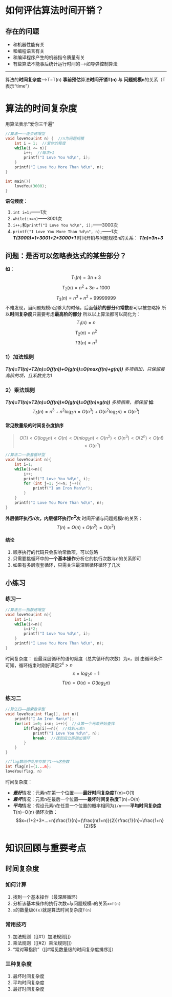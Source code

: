 # 如何评估算法时间开销？
## 存在的问题
- 和机器性能有关
- 和编程语言有关
- 和编译程序产生的机器指令质量有关
- 有些算法不能事后统计运行时间的——>如导弹控制算法
---
算法的**时间复杂度**——>T=T(n)
**事前预估**算法**时间开销T(n)** 与 **问题规模n**的关系（T表示“time”）
# 算法的时间复杂度
用算法表示“爱你三千遍”
```c
//算法一——逐步递增型
void loveYou(int n) {  //n为问题规模
	int i = 1;  //爱你的程度
	while(i <= n){
		i++;  //每次+1
		printf("I Love You %d\n", i);
	}
	printf("I Love You More Than %d\n", n);
}

int main(){
	loveYou(3000);
}
```
**语句频度：**
1. `int i=1;`——1次
2. `while(i<=n)`——3001次
3. `i++;`和`printf("I Love You %d\n", i);`——3000次
4. `printf("I Love You More Than %d\n", n);`——1次
***T(3000)=1+3001+2\*3000+1***
时间开销与问题规模n的关系：
***T(n)=3n+3***
## 问题：是否可以忽略表达式的某些部分？
**如：**
$$T_1(n)=3n+3$$
$$T_2(n)=n^2+3n+1000$$
$$T_3(n)=n^3+n^2+99999999$$
不难发现，当问题规模n足够大的时候，后面**低阶的部分**和**常数**都可以被忽略掉
所以**时间复杂度**只需要考虑**最高阶的部分**
所以以上算法都可以简化为：
$$T_1(n)=n$$
$$T_2(n)=n^2$$
$$T3(n)=n^3$$
### 1）加法规则
***T(n)=T1(n)+T2(n)=O(f(n))+O(g(n))=O(max(f(n)+g(n)))***
*多项相加，只保留最高阶的项，且系数变为1*
### 2）乘法规则
***T(n)=T1(n)$\times$T2(n)=O(f(n))$\times$O(g(n))=O(f(n)$\times$g(n))***
*多项相乘，都保留*
**如**: 
$$T_3(n)=n^3+n^2\log_2n
		=O(n^3)+O(n^2\log_2n)
		=O(n^3)$$
#### 常见数量级的时间复杂度排序

>$$O(1)<O(log_2n)<O(n)<O(nlog_2n)<O(n^2)<O(n^3)<O(2^n)<O(n!)<O(n^n)$$
```c
//算法二——嵌套循环型
void loveYou(int n){
	int i=1;
	while(i<=n){
		i++;
		printf("I Love You %d\n", i);
		for (int j=1; j<=n; j++){
			printf("I am Iron Man\n");
		}
	}
	printf("I Love You More Than %d\n", n);
}
```
**外层循环执行$n$次，内层循环执行$n^2$次**
时间开销与问题规模$n$的关系：
$$T(n)=O(n)+O(n^2)=O(n^2)$$
#### 结论
1. 顺序执行的代码只会影响常数项，可以忽略
2. 只需要挑循环中的**一个基本操作**分析它的执行次数与$n$的关系即可
3. 如果有多层嵌套循环，只需关注最深层循环循环了几次
## 小练习
### 练习一
```c
//算法三——指数递增型
void loveYou(int n){
	int i=1;
	while(i<=n){
		i=i*2;
		printf("I Love You %d\n", i);
	}
	printf("I Love You More Than %d\n", n);
}
```
时间复杂度：
设最深层循环的语句频度（总共循环的次数）为$x$，则
由循环条件可知，循环结束时刚好满足$2^x>n$
$$x=log_2n+1$$
$$T(n)=O(x)=O(log_2n)$$
### 练习二
```c
//算法四——搜索数字型
void loveYou(int flag[], int n){
	printf("I Am Iron Man\n");
	for(int i=0; i<n; i++){  //从第一个元素开始查找
		if(flag[i]==n){  //找到元素n
			printf("I Love You %d\n", n);
			break;  //找到后立即跳出循环
		}
	}
}

//flag数组中乱序存放了1～n这些数
int flag[n]={1...n};
loveYou(flag, n)
```
时间复杂度：
- ***最好***情况：元素n在第一个位置——**最好时间复杂度**T(n)=O(1)
- ***最坏***情况：元素n在最后一个位置——**最坏时间复杂度**T(n)=O(n)
- ***平均***情况：假设元素n在任意一个位置的概率相同为`1/n`——**平均时间复杂度**T(n)=O(n)
循环次数：
$$x=(1+2+3+...+n)\frac{1}{n}=(\frac{n(1+n)}{2})\frac{1}{n}=\frac{1+n}{2}$$
# 知识回顾与重要考点
## 时间复杂度
### 如何计算
1. 找到一个基本操作（最深层循环）
2. 分析该基本操作的执行次数`x`与问题规模`n`的关系`x=f(n)`
3. `x`的数量级`O(x)`就是算法时间复杂度`T(n)`
### 常用技巧
1. 加法规则（[[#1）加法规则]]）
2. 乘法规则（[[#2）乘法规则]]）
3. “常对幂指阶”（[[#常见数量级的时间复杂度排序]]）
### 三种复杂度
1. 最坏时间复杂度
2. 平均时间复杂度
3. 最好时间复杂度
